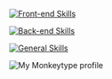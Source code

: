 [![Front-end Skills](https://skillicons.dev/icons?i=js,ts,vue,vite,nodejs)](https://skillicons.dev)

[![Back-end Skills](https://skillicons.dev/icons?i=py)](https://skillicons.dev)

[![General Skills](https://skillicons.dev/icons?i=git,docker,vscode,linux)](https://skillicons.dev)


<img src="https://raw.githubusercontent.com/LengSword/LengSword/monkeytype-readme/monkeytype-readme-lb-pb.svg" alt="My Monkeytype profile" />
